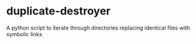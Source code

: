 # duplicate-destroyer
A python script to iterate through directories replacing identical files with symbolic links
